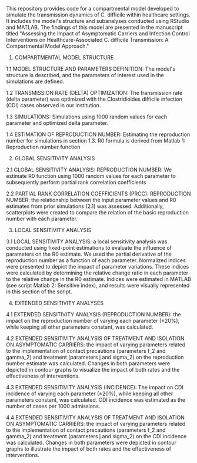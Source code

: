 This repository provides code for a compartmental model developed to simulate the transmission dynamics of C. difficile within healthcare settings. It includes the model's structure and subanalyses conducted using RStudio and MATLAB. The findings of this model are presented in the manuscript titled "Assessing the Impact of Asymptomatic Carriers and Infection Control Interventions on Healthcare-Associated C. difficile Transmission: A Compartmental Model Approach."

1. COMPARTMENTAL MODEL STRUCTURE

1.1 MODEL STRUCTURE AND PARAMETERS DEFINITION: The model's structure is described, and the parameters of interest used in the simulations are defined.

1.2 TRANSMISSION RATE (DELTA) OPTIMIZATION: The transmission rate (delta parameter) was optimized with the Clostridioides difficile infection (CDI) cases observed in our institution.

1.3 SIMULATIONS: Simulations using 1000 random values for each parameter and optimized delta parameter.

1.4 ESTIMATION OF REPRODUCTION NUMBER: Estimating the reproduction number for simulations in section 1.3. R0 formula is derived from Matlab 1: Reproduction number function

2. GLOBAL SENSITIVITY ANALYSIS

2.1 GLOBAL SENSITIVITY ANALYSIS: REPRODUCTION NUMBER: We estimate R0 function using 1000 random values for each parameter to subsequently perform partial rank correlation coefficients

2.2 PARTIAL RANK CORRELATION COEFFICIENTS (PRCC): REPRODUCTION NUMBER:  the relationship between the input parameter values and R0 estimates from prior simulations (2.1) was assessed. Additionally, scatterplots were created to compare the relation of the basic reproduction number with each parameter.

3. LOCAL SENSITIVITY ANALYSIS
 
3.1 LOCAL SENSITIVITY ANALYSIS: a local sensitivity analysis was conducted using fixed-point estimations to evaluate the influence of parameters on the R0 estimate. We used the partial derivative of the reproduction number as a function of each parameter. Normalized indices were presented to depict the impact of parameter variations. These indices were calculated by determining the relative change ratio in each parameter to the relative change in the R0 estimate. Indices were estimated in MATLAB (see script Matlab 2: Sensitive index), and results were visually represented in this section of the script.

4. EXTENDED SENSITIVITY ANALYSES
 
4.1 EXTENDED SENSITIVITY ANALYSIS (REPRODUCTION NUMBER): the impact on the reproduction number of varying each parameter (±20%), while keeping all other parameters constant, was calculated.

4.2 EXTENDED SENSITIVITY ANALYSIS OF TREATMENT AND ISOLATION ON ASYMPTOMATIC CARRIERS: the impact of varying parameters related to the implementation of contact precautions (parameters f_2 and gamma_2) and treatment (parameters j and sigma_2) on the reproduction number estimate was calculated. Changes in both parameters were depicted in contour graphs to visualize the impact of both rates and the effectiveness of interventions.
   
4.3 EXTENDED SENSITIVITY ANALYSIS (INCIDENCE): The impact on CDI incidence of varying each parameter (±20%), while keeping all other parameters constant, was calculated. CDI incidence was estimated as the number of cases per 1000 admissions.

4.4 EXTENDED SENSITIVITY ANALYSIS OF TREATMENT AND ISOLATION ON ASYMPTOMATIC CARRIERS: the impact of varying parameters related to the implementation of contact precautions (parameters f_2 and gamma_2) and treatment (parameters j and sigma_2) on the CDI incidence was calculated. Changes in both parameters were depicted in contour graphs to illustrate the impact of both rates and the effectiveness of interventions.


